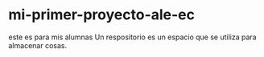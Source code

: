 # mi-primer-proyecto-ale-ec
este es para mis alumnas
Un respositorio es un espacio que se utiliza para almacenar cosas.
